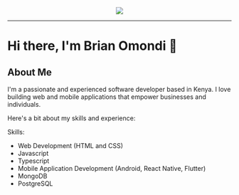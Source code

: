 
<p align="center">
<img src="https://img.shields.io/badge/Skills-Javascript, Nodejs, React/React Native, Flutter, Java, Android Development-blue" />
</p>
<hr>

# Hi there, I'm Brian Omondi 👋

## About Me

I'm a passionate and experienced software developer based in Kenya. I love building web and mobile applications that empower businesses and individuals. 

Here's a bit about my skills and experience:

Skills:
- Web Development (HTML and CSS)
- Javascript
- Typescript
- Mobile Application Development (Android, React Native, Flutter)
- MongoDB
- PostgreSQL

